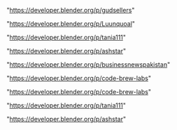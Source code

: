 "https://developer.blender.org/p/gudsellers"

"https://developer.blender.org/p/Luunquoal"

"https://developer.blender.org/p/tania111"

"https://developer.blender.org/p/ashstar"

"https://developer.blender.org/p/businessnewspakistan"

"https://developer.blender.org/p/code-brew-labs"

 
"https://developer.blender.org/p/code-brew-labs"


"https://developer.blender.org/p/tania111"


"https://developer.blender.org/p/ashstar"


 
